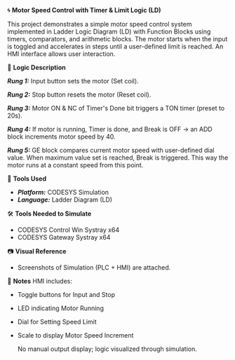 🌀 **Motor Speed Control with Timer & Limit Logic (LD)**

This project demonstrates a simple motor speed control system implemented in Ladder Logic Diagram (LD) with Function Blocks using timers, comparators, and arithmetic blocks. The motor starts when the input is toggled and accelerates in steps until a user-defined limit is reached. An HMI interface allows user interaction.

🧩 **Logic Description**

_**Rung 1:**_ Input button sets the motor (Set coil).

_**Rung 2:**_ Stop button resets the motor (Reset coil).

_**Rung 3:**_ Motor ON & NC of Timer's Done bit triggers a TON timer (preset to 20s).

_**Rung 4:**_ If motor is running, Timer is done, and Break is OFF → an ADD block increments motor speed by 40.

_**Rung 5:**_ GE block compares current motor speed with user-defined dial value. When maximum value set is reached, Break is triggered. This way the motor runs at a constant speed from this point.

🔧 **Tools Used**
- _**Platform:**_ CODESYS Simulation
- _**Language:**_ Ladder Diagram (LD)

🛠️ **Tools Needed to Simulate**
- CODESYS Control Win Systray x64
- CODESYS Gateway Systray x64

📷 **Visual Reference**
- Screenshots of Simulation (PLC + HMI) are attached.

📌 **Notes**
HMI includes:
- Toggle buttons for Input and Stop
- LED indicating Motor Running
- Dial for Setting Speed Limit
- Scale to display Motor Speed Increment

  No manual output display; logic visualized through simulation.
